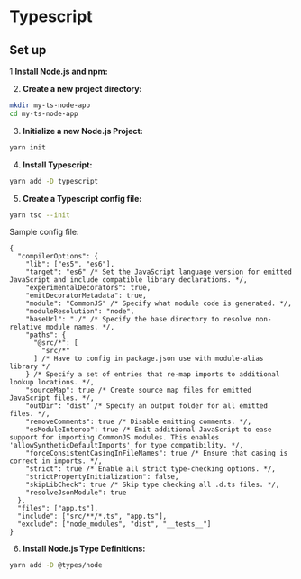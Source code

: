 # Typescript

## Set up

1 **Install Node.js and npm:**

2. **Create a new project directory:**

```sh
mkdir my-ts-node-app
cd my-ts-node-app
```

3. **Initialize a new Node.js Project:**

```sh
yarn init
```

4. **Install Typescript:**
```sh
yarn add -D typescript
```

5. **Create a Typescript config file:**

```sh
yarn tsc --init
```

Sample config file:
```jsonc
{
  "compilerOptions": {
    "lib": ["es5", "es6"],
    "target": "es6" /* Set the JavaScript language version for emitted JavaScript and include compatible library declarations. */,
    "experimentalDecorators": true,
    "emitDecoratorMetadata": true,
    "module": "CommonJS" /* Specify what module code is generated. */,
    "moduleResolution": "node",
    "baseUrl": "./" /* Specify the base directory to resolve non-relative module names. */,
    "paths": {
      "@src/*": [
        "src/*"
      ] /* Have to config in package.json use with module-alias library */
    } /* Specify a set of entries that re-map imports to additional lookup locations. */,
    "sourceMap": true /* Create source map files for emitted JavaScript files. */,
    "outDir": "dist" /* Specify an output folder for all emitted files. */,
    "removeComments": true /* Disable emitting comments. */,
    "esModuleInterop": true /* Emit additional JavaScript to ease support for importing CommonJS modules. This enables 'allowSyntheticDefaultImports' for type compatibility. */,
    "forceConsistentCasingInFileNames": true /* Ensure that casing is correct in imports. */,
    "strict": true /* Enable all strict type-checking options. */,
    "strictPropertyInitialization": false,
    "skipLibCheck": true /* Skip type checking all .d.ts files. */,
    "resolveJsonModule": true
  },
  "files": ["app.ts"],
  "include": ["src/**/*.ts", "app.ts"],
  "exclude": ["node_modules", "dist", "__tests__"]
}
```

6. **Install Node.js Type Definitions:**

```sh
yarn add -D @types/node
```
